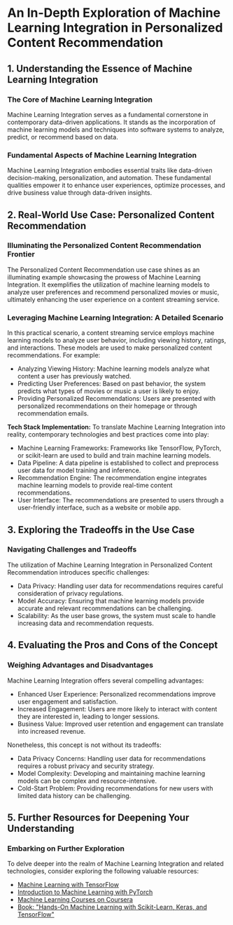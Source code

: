 # An In-Depth Exploration of Machine Learning Integration in Personalized Content Recommendation

## 1. Understanding the Essence of Machine Learning Integration

### The Core of Machine Learning Integration
Machine Learning Integration serves as a fundamental cornerstone in contemporary data-driven applications. It stands as the incorporation of machine learning models and techniques into software systems to analyze, predict, or recommend based on data.

### Fundamental Aspects of Machine Learning Integration
Machine Learning Integration embodies essential traits like data-driven decision-making, personalization, and automation. These fundamental qualities empower it to enhance user experiences, optimize processes, and drive business value through data-driven insights.

## 2. Real-World Use Case: Personalized Content Recommendation

### Illuminating the Personalized Content Recommendation Frontier
The Personalized Content Recommendation use case shines as an illuminating example showcasing the prowess of Machine Learning Integration. It exemplifies the utilization of machine learning models to analyze user preferences and recommend personalized movies or music, ultimately enhancing the user experience on a content streaming service.

### Leveraging Machine Learning Integration: A Detailed Scenario
In this practical scenario, a content streaming service employs machine learning models to analyze user behavior, including viewing history, ratings, and interactions. These models are used to make personalized content recommendations. For example:

- Analyzing Viewing History: Machine learning models analyze what content a user has previously watched.
- Predicting User Preferences: Based on past behavior, the system predicts what types of movies or music a user is likely to enjoy.
- Providing Personalized Recommendations: Users are presented with personalized recommendations on their homepage or through recommendation emails.

**Tech Stack Implementation:**
To translate Machine Learning Integration into reality, contemporary technologies and best practices come into play:

- Machine Learning Frameworks: Frameworks like TensorFlow, PyTorch, or scikit-learn are used to build and train machine learning models.
- Data Pipeline: A data pipeline is established to collect and preprocess user data for model training and inference.
- Recommendation Engine: The recommendation engine integrates machine learning models to provide real-time content recommendations.
- User Interface: The recommendations are presented to users through a user-friendly interface, such as a website or mobile app.

## 3. Exploring the Tradeoffs in the Use Case

### Navigating Challenges and Tradeoffs
The utilization of Machine Learning Integration in Personalized Content Recommendation introduces specific challenges:

- Data Privacy: Handling user data for recommendations requires careful consideration of privacy regulations.
- Model Accuracy: Ensuring that machine learning models provide accurate and relevant recommendations can be challenging.
- Scalability: As the user base grows, the system must scale to handle increasing data and recommendation requests.

## 4. Evaluating the Pros and Cons of the Concept

### Weighing Advantages and Disadvantages
Machine Learning Integration offers several compelling advantages:

- Enhanced User Experience: Personalized recommendations improve user engagement and satisfaction.
- Increased Engagement: Users are more likely to interact with content they are interested in, leading to longer sessions.
- Business Value: Improved user retention and engagement can translate into increased revenue.

Nonetheless, this concept is not without its tradeoffs:

- Data Privacy Concerns: Handling user data for recommendations requires a robust privacy and security strategy.
- Model Complexity: Developing and maintaining machine learning models can be complex and resource-intensive.
- Cold-Start Problem: Providing recommendations for new users with limited data history can be challenging.

## 5. Further Resources for Deepening Your Understanding

### Embarking on Further Exploration
To delve deeper into the realm of Machine Learning Integration and related technologies, consider exploring the following valuable resources:

- [Machine Learning with TensorFlow](https://www.tensorflow.org/learn)
- [Introduction to Machine Learning with PyTorch](https://pytorch.org/tutorials/beginner/blitz/intro.html)
- [Machine Learning Courses on Coursera](https://www.coursera.org/courses?query=machine%20learning)
- [Book: "Hands-On Machine Learning with Scikit-Learn, Keras, and TensorFlow"](https://www.oreilly.com/library/view/hands-on-machine-learning/9781492032632/)
